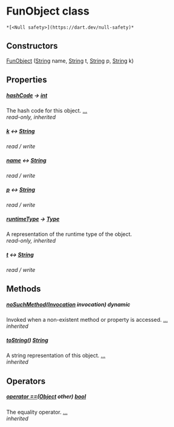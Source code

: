 


# FunObject class






    *[<Null safety>](https://dart.dev/null-safety)*






## Constructors

[FunObject](../smeup_models_fun_object/FunObject/FunObject.md) ([String](https://api.flutter.dev/flutter/dart-core/String-class.html) name, [String](https://api.flutter.dev/flutter/dart-core/String-class.html) t, [String](https://api.flutter.dev/flutter/dart-core/String-class.html) p, [String](https://api.flutter.dev/flutter/dart-core/String-class.html) k)

    


## Properties

##### [hashCode](https://api.flutter.dev/flutter/dart-core/Object/hashCode.html) &#8594; [int](https://api.flutter.dev/flutter/dart-core/int-class.html)



The hash code for this object. [...](https://api.flutter.dev/flutter/dart-core/Object/hashCode.html)  
_read-only, inherited_



##### [k](../smeup_models_fun_object/FunObject/k.md) &#8596; [String](https://api.flutter.dev/flutter/dart-core/String-class.html)



   
_read / write_



##### [name](../smeup_models_fun_object/FunObject/name.md) &#8596; [String](https://api.flutter.dev/flutter/dart-core/String-class.html)



   
_read / write_



##### [p](../smeup_models_fun_object/FunObject/p.md) &#8596; [String](https://api.flutter.dev/flutter/dart-core/String-class.html)



   
_read / write_



##### [runtimeType](https://api.flutter.dev/flutter/dart-core/Object/runtimeType.html) &#8594; [Type](https://api.flutter.dev/flutter/dart-core/Type-class.html)



A representation of the runtime type of the object.   
_read-only, inherited_



##### [t](../smeup_models_fun_object/FunObject/t.md) &#8596; [String](https://api.flutter.dev/flutter/dart-core/String-class.html)



   
_read / write_




## Methods

##### [noSuchMethod](https://api.flutter.dev/flutter/dart-core/Object/noSuchMethod.html)([Invocation](https://api.flutter.dev/flutter/dart-core/Invocation-class.html) invocation) dynamic



Invoked when a non-existent method or property is accessed. [...](https://api.flutter.dev/flutter/dart-core/Object/noSuchMethod.html)  
_inherited_



##### [toString](https://api.flutter.dev/flutter/dart-core/Object/toString.html)() [String](https://api.flutter.dev/flutter/dart-core/String-class.html)



A string representation of this object. [...](https://api.flutter.dev/flutter/dart-core/Object/toString.html)  
_inherited_




## Operators

##### [operator ==](https://api.flutter.dev/flutter/dart-core/Object/operator_equals.html)([Object](https://api.flutter.dev/flutter/dart-core/Object-class.html) other) [bool](https://api.flutter.dev/flutter/dart-core/bool-class.html)



The equality operator. [...](https://api.flutter.dev/flutter/dart-core/Object/operator_equals.html)  
_inherited_











